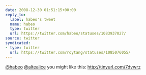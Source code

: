 ```yaml
---
date: 2008-12-30 01:51:15+00:00
reply_to:
  label: habeo's tweet
  name: habeo
  type: twitter
  url: https://twitter.com/habeo/statuses/1083937027/
source: twitter
syndicated:
- type: twitter
  url: https://twitter.com/roytang/statuses/1085076055/
---
```


[@habeo](https://twitter.com/habeo/) [@altealice](https://twitter.com/altealice/) you might like this: http://tinyurl.com/7dvwrz